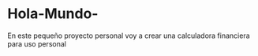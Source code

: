 # Hola-Mundo-
En este pequeño proyecto personal voy a crear una calculadora financiera para uso personal
